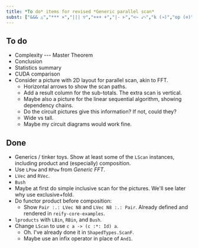 ```yaml
---
title: *To do* items for revised *Generic parallel scan*
subst: ["&&& △","*** ×","||| ▽","+++ +","|- ⊢","<~ ⤺","k (↝)","op (⊙)","--> ⇨","+-> ➔",":*: ✖",":+: ➕",":->? ⤔","Unit ()","R ℝ","Unit 𝟙",":==> ⤇"]
---
```


## To do

*   Complexity --- Master Theorem
*   Conclusion
*   Statistics summary
*   CUDA comparison
*   Consider a picture with 2D layout for parallel scan, akin to FFT.
    *   Horizontal arrows to show the scan paths.
    *   Add a result column for the sub-totals.
        The extra scan is vertical.
    *   Maybe also a picture for the linear sequential algorithm, showing dependency chains.
    *   Do the circuit pictures give this information?
        If not, could they?
    *   Wide vs tall.
    *   Maybe my circuit diagrams would work fine.


## Done

*   Generics / tinker toys.
    Show at least some of the `LScan` instances, including product and (especially) composition.
*   Use `LPow` and `RPow` from *Generic FFT*.
*   `LVec` and `RVec`.
*   `Bush`
*   Maybe at first do simple inclusive scan for the pictures.
    We'll see later why use exclusive+fold.
*   Do functor product before composition:
    *   Show `Pair :.: LVec N8` and `LVec N8 :.: Pair`.
        Already defined and rendered in `reify-core-examples`.
*   `lproducts` with `LBin`, `RBin`, and `Bush`.
*   Change `LScan` to use `c a -> (c :*: Id) a`.
    *   Oh. I've already done it in `ShapedTypes.ScanF`.
    *   Maybe use an infix operator in place of `And1`.
